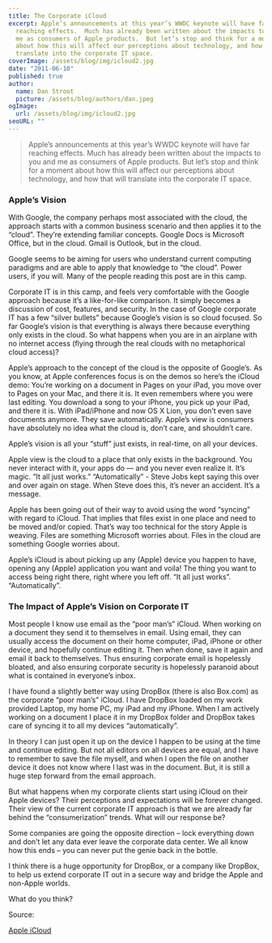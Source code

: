 ```yaml
---
title: The Corporate iCloud
excerpt: Apple’s announcements at this year’s WWDC keynote will have far
  reaching effects.  Much has already been written about the impacts to you and
  me as consumers of Apple products.  But let’s stop and think for a moment
  about how this will affect our perceptions about technology, and how that will
  translate into the corporate IT space.
coverImage: /assets/blog/img/icloud2.jpg
date: "2011-06-10"
published: true
author:
  name: Dan Stroot
  picture: /assets/blog/authors/dan.jpeg
ogImage:
  url: /assets/blog/img/icloud2.jpg
seoURL: ""
---
```


>Apple’s announcements at this year’s WWDC keynote will have far reaching effects.  Much has already been written about the impacts to you and me as consumers of Apple products.  But let’s stop and think for a moment about how this will affect our perceptions about technology, and how that will translate into the corporate IT space.

### Apple’s Vision

With Google, the company perhaps most associated with the cloud, the approach starts with a common business scenario and then applies it to the “cloud”.  They’re extending familiar concepts. Google Docs is Microsoft Office, but in the cloud. Gmail is Outlook, but in the cloud.

Google seems to be aiming for users who understand current computing paradigms and are able to apply that knowledge to “the cloud”. Power users, if you will. Many of the people reading this post are in this camp.

Corporate IT is in this camp, and feels very comfortable with the Google approach because it’s a like-for-like comparison.  It simply becomes a discussion of cost, features, and security.   In the case of Google corporate IT has a few “silver bullets” because Google’s vision is so cloud focused.  So far Google’s vision is that everything is always there because everything only exists in the cloud.  So what happens when you are in an airplane with no internet access (flying through the real clouds with no metaphorical cloud access)?

Apple’s approach to the concept of the cloud is the opposite of Google’s.  As you know, at Apple conferences focus is on the demos so here’s the iCloud demo: You’re working on a document in Pages on your iPad, you move over to Pages on your Mac, and there it is. It even remembers where you were last editing. You download a song to your iPhone, you pick up your iPad, and there it is. With iPad/iPhone and now OS X Lion, you don’t even save documents anymore. They save automatically.  Apple’s view is consumers have absolutely no idea what the cloud is, don’t care, and shouldn’t care.

Apple’s vision is all your “stuff” just exists, in real-time, on all your devices.

Apple view is the cloud to a place that only exists in the background.  You never interact with it, your apps do — and you never even realize it.  It’s magic. “It all just works.”  “Automatically” - Steve Jobs kept saying this over and over again on stage. When Steve does this, it’s never an accident. It’s a message.

Apple has been going out of their way to avoid using the word “syncing” with regard to iCloud. That implies that files exist in one place and need to be moved and/or copied.  That’s way too technical for the story Apple is weaving.  Files are something Microsoft worries about. Files in the cloud are something Google worries about.

Apple’s iCloud is about picking up any (Apple) device you happen to have, opening any (Apple) application you want and voila! The thing you want to access being right there, right where you left off.  “It all just works”.  “Automatically”.

### The Impact of Apple’s Vision on Corporate IT

Most people I know use email as the “poor man’s” iCloud.  When working on a document they send it to themselves in email.  Using email, they can usually access the document on their home computer, iPad, iPhone or other device, and hopefully continue editing it.  Then when done, save it again and email it back to themselves.  Thus ensuring corporate email is hopelessly bloated, and also ensuring corporate security is hopelessly paranoid about what is contained in everyone’s inbox.

I have found a slightly better way using DropBox (there is also Box.com) as the corporate “poor man’s” iCloud.  I have DropBox loaded on my work provided Laptop, my home PC, my iPad and my iPhone.  When I am actively working on a document I place it in my DropBox folder and DropBox takes care of syncing it to all my devices “automatically”.

In theory I can just open it up on the device I happen to be using at the time and continue editing.  But not all editors on all devices are equal, and I have to remember to save the file myself, and when I open the file on another device it does not know where I last was in the document.  But, it is still a huge step forward from the email approach.

But what happens when my corporate clients start using iCloud on their Apple devices?  Their perceptions and expectations will be forever changed.  Their view of the current corporate IT approach is that we are already far behind the “consumerization” trends.  What will our response be?

Some companies are going the opposite direction – lock everything down and don’t let any data ever leave the corporate data center.  We all know how this ends – you can never put the genie back in the bottle.

I think there is a huge opportunity for DropBox, or a company like DropBox, to help us extend corporate IT out in a secure way and bridge the Apple and non-Apple worlds.

What do you think?

Source:

[Apple iCloud](http://techcrunch.com/2011/06/08/apple-icloud-google-cloud/)
